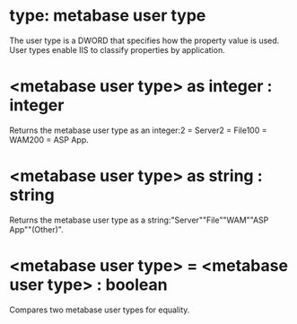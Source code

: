 # type: metabase user type

The user type is a DWORD that specifies how the property value is used. User types enable IIS to classify properties by application.

# &lt;metabase user type&gt; as integer : integer

Returns the metabase user type as an integer:2 = Server2 = File100 = WAM200 = ASP App.

# &lt;metabase user type&gt; as string : string

Returns the metabase user type as a string:"Server""File""WAM""ASP App""(Other)".

# &lt;metabase user type&gt; = &lt;metabase user type&gt; : boolean

Compares two metabase user types for equality.
